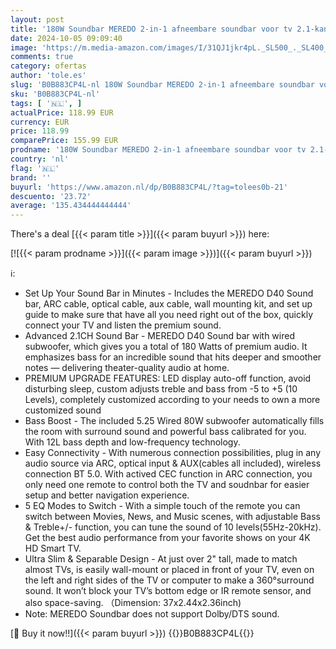 ```yaml
---
layout: post
title: '180W Soundbar MEREDO 2-in-1 afneembare soundbar voor tv 2.1-kanaals soundbar met subwoofer 5 EQ-modi Hoge - en basaanpassing  ARC-kabel  Optisch/BT 5.0/AUX  12L diepe bas voor thuisbioscoop - 37 inch'
date: 2024-10-05 09:09:40
image: 'https://m.media-amazon.com/images/I/31QJ1jkr4pL._SL500_._SL400_.jpg'
comments: true
category: ofertas
author: 'tole.es'
slug: 'B0B883CP4L-nl 180W Soundbar MEREDO 2-in-1 afneembare soundbar voor tv...'
sku: 'B0B883CP4L-nl'
tags: [ '🇳🇱', ]
actualPrice: 118.99 EUR
currency: EUR
price: 118.99
comparePrice: 155.99 EUR
prodname: '180W Soundbar MEREDO 2-in-1 afneembare soundbar voor tv 2.1-kanaals soundbar met subwoofer 5 EQ-modi Hoge - en basaanpassing  ARC-kabel  Optisch/BT 5.0/AUX  12L diepe bas voor thuisbioscoop - 37 inch'
country: 'nl'
flag: '🇳🇱'
brand: ''
buyurl: 'https://www.amazon.nl/dp/B0B883CP4L/?tag=tolees0b-21'
descuento: '23.72'
average: '135.434444444444'
---
```


There's a deal [{{< param title >}}]({{< param buyurl >}})  here:

[![{{< param prodname >}}]({{< param image >}})]({{< param buyurl >}})

ℹ️:

- Set Up Your Sound Bar in Minutes - Includes the MEREDO D40 Sound bar, ARC cable, optical cable, aux cable, wall mounting kit, and set up guide to make sure that have all you need right out of the box, quickly connect your TV and listen the premium sound.
- Advanced 2.1CH Sound Bar - MEREDO D40 Sound bar with wired subwoofer, which gives you a total of 180 Watts of premium audio. It emphasizes bass for an incredible sound that hits deeper and smoother notes — delivering theater-quality audio at home.
- PREMIUM UPGRADE FEATURES: LED display auto-off function, avoid disturbing sleep, custom adjusts treble and bass from -5 to +5 (10 Levels), completely customized according to your needs to own a more customized sound
- Bass Boost - The included 5.25 Wired 80W subwoofer automatically fills the room with surround sound and powerful bass calibrated for you. With 12L bass depth and low-frequency technology.
- Easy Connectivity - With numerous connection possibilities, plug in any audio source via ARC, optical input & AUX(cables all included), wireless connection BT 5.0. With actived CEC function in ARC connection, you only need one remote to control both the TV and soudnbar for easier setup and better navigation experience.
- 5 EQ Modes to Switch - With a simple touch of the remote you can switch between Movies, News, and Music scenes, with adjustable Bass & Treble+/- function, you can tune the sound of 10 levels(55Hz-20kHz). Get the best audio performance from your favorite shows on your 4K HD Smart TV.
- Ultra Slim & Separable Design - At just over 2" tall, made to match almost TVs, is easily wall-mount or placed in front of your TV, even on the left and right sides of the TV or computer to make a 360°surround sound. It won’t block your TV’s bottom edge or IR remote sensor, and also space-saving. （Dimension: 37x2.44x2.36inch)
- Note: MEREDO Soundbar does not support Dolby/DTS sound.

[🛒 Buy it now!!]({{< param buyurl >}})
{{<world>}}B0B883CP4L{{</world>}}
